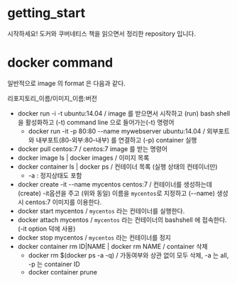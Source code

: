 # getting_start
시작하세요! 도커와 쿠버네티스 책을 읽으면서 정리한 repository 입니다.

# docker command

일반적으로 image 의 format 은 다음과 같다.

리포지토리_이름/이미지_이름:버전

- docker run -i -t ubuntu:14.04 / image 를 받으면서 시작하고 (run) bash shell 을 활성화하고 (-t) command line 으로 들어가는(-t) 명령어
  - docker run -it -p 80:80 --name mywebserver ubuntu:14.04 / 외부포트와 내부포트(80-외부:80-내부) 를 연결하고 (-p) container 실행
- docker pull centos:7 / centos:7 image 를 받는 명령어
- docker image ls | docker images / 이미지 목록
- docker container ls | docker ps / 컨테이너 목록 (실행 상태의 컨테이너만)
  - -a : 정지상태도 포함
- docker create -it --name mycentos centos:7 / 컨테이너를 생성하는데 (create) -it옵션을 주고 (위와 동일) 이름을 `mycentos`로 지정하고 (--name) 생성 시 centos:7 이미지를 이용한다.
- docker start mycentos / `mycentos` 라는 컨테이너를 실행한다.
- docker attach mycentos / `mycentos` 라는 컨테이너의 bashshell 에 접속한다. (-it option 덕에 사용)
- docker stop mycentos / `mycentos` 라는 컨테이너를 정지
- docker container rm ID|NAME | docker rm NAME / container 삭제
  - docker rm $(docker ps -a -q) / 가동여부와 상관 없이 모두 삭제, -a 는 all, -p 는 container ID
  - docker container prune

